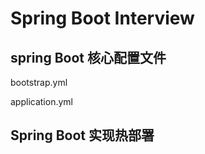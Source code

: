 # Spring Boot Interview

## spring Boot 核心配置文件

bootstrap.yml

application.yml

## Spring Boot 实现热部署

